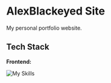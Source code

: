 
# AlexBlackeyed Site

My personal portfolio website.




## Tech Stack

**Frontend:**

![My Skills](https://skillicons.dev/icons?i=html,tailwind,svelte)
